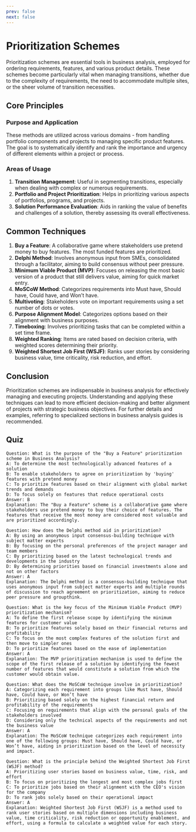 ```yaml
---
prev: false
next: false
---
```


# Prioritization Schemes

Prioritization schemes are essential tools in business analysis, employed for ordering requirements, features, and various product details. These schemes become particularly vital when managing transitions, whether due to the complexity of requirements, the need to accommodate multiple sites, or the sheer volume of transition necessities.

## Core Principles

### Purpose and Application

These methods are utilized across various domains - from handling portfolio components and projects to managing specific product features. The goal is to systematically identify and rank the importance and urgency of different elements within a project or process.

### Areas of Usage

1. **Transition Management**: Useful in segmenting transitions, especially when dealing with complex or numerous requirements.
2. **Portfolio and Project Prioritization**: Helps in prioritizing various aspects of portfolios, programs, and projects.
3. **Solution Performance Evaluation**: Aids in ranking the value of benefits and challenges of a solution, thereby assessing its overall effectiveness.

## Common Techniques

1. **Buy a Feature**: A collaborative game where stakeholders use pretend money to buy features. The most funded features are prioritized.
2. **Delphi Method**: Involves anonymous input from SMEs, consolidated through a facilitator, aiming to build consensus without peer pressure.
3. **Minimum Viable Product (MVP)**: Focuses on releasing the most basic version of a product that still delivers value, aiming for quick market entry.
4. **MoSCoW Method**: Categorizes requirements into Must have, Should have, Could have, and Won’t have.
5. **Multivoting**: Stakeholders vote on important requirements using a set number of dots or votes.
6. **Purpose Alignment Model**: Categorizes options based on their alignment with business purposes.
7. **Timeboxing**: Involves prioritizing tasks that can be completed within a set time frame.
8. **Weighted Ranking**: Items are rated based on decision criteria, with weighted scores determining their priority.
9. **Weighted Shortest Job First (WSJF)**: Ranks user stories by considering business value, time criticality, risk reduction, and effort.

## Conclusion

Prioritization schemes are indispensable in business analysis for effectively managing and executing projects. Understanding and applying these techniques can lead to more efficient decision-making and better alignment of projects with strategic business objectives. For further details and examples, referring to specialized sections in business analysis guides is recommended.

## Quiz

```quiz
Question: What is the purpose of the "Buy a Feature" prioritization scheme in Business Analysis?
A: To determine the most technologically advanced features of a solution
B: To enable stakeholders to agree on prioritization by 'buying' features with pretend money
C: To prioritize features based on their alignment with global market trends and demands
D: To focus solely on features that reduce operational costs
Answer: B
Explanation: The "Buy a Feature" scheme is a collaborative game where stakeholders use pretend money to buy their choice of features. The features that receive the most money are considered most valuable and are prioritized accordingly.

Question: How does the Delphi method aid in prioritization?
A: By using an anonymous input consensus-building technique with subject matter experts
B: By focusing on the personal preferences of the project manager and team members
C: By prioritizing based on the latest technological trends and developments in the industry
D: By determining priorities based on financial investments alone and not on other factors
Answer: A
Explanation: The Delphi method is a consensus-building technique that uses anonymous input from subject matter experts and multiple rounds of discussion to reach agreement on prioritization, aiming to reduce peer pressure and groupthink.

Question: What is the key focus of the Minimum Viable Product (MVP) prioritization mechanism?
A: To define the first release scope by identifying the minimum features for customer value
B: To prioritize features solely based on their financial returns and profitability
C: To focus on the most complex features of the solution first and then move to simpler ones
D: To prioritize features based on the ease of implementation
Answer: A
Explanation: The MVP prioritization mechanism is used to define the scope of the first release of a solution by identifying the fewest number of features that would constitute a solution from which the customer would obtain value.

Question: What does the MoSCoW technique involve in prioritization?
A: Categorizing each requirement into groups like Must have, Should have, Could have, or Won’t have
B: Prioritizing based solely on the highest financial return and profitability of the requirements
C: Focusing on requirements that align with the personal goals of the stakeholders involved
D: Considering only the technical aspects of the requirements and not the business value
Answer: A
Explanation: The MoSCoW technique categorizes each requirement into one of the following groups: Must have, Should have, Could have, or Won’t have, aiding in prioritization based on the level of necessity and impact.

Question: What is the principle behind the Weighted Shortest Job First (WSJF) method?
A: Prioritizing user stories based on business value, time, risk, and effort
B: To focus on prioritizing the longest and most complex jobs first
C: To prioritize jobs based on their alignment with the CEO's vision for the company
D: To rank jobs solely based on their operational impact
Answer: A
Explanation: Weighted Shortest Job First (WSJF) is a method used to rank user stories based on multiple dimensions including business value, time criticality, risk reduction or opportunity enablement, and effort, using a formula to calculate a weighted value for each story.
```
